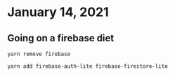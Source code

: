 # January 14, 2021

## Going on a firebase diet

```
yarn remove firebase

yarn add firebase-auth-lite firebase-firestore-lite
```